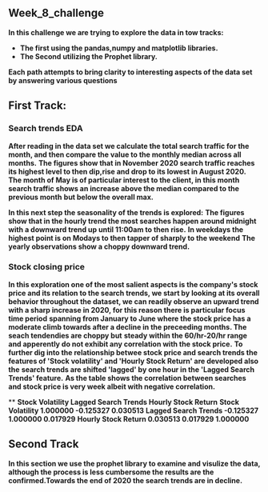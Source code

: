 ## Week_8_challenge

**In this challenge we are trying to explore the data in tow tracks:**
- **The first using the pandas,numpy and matplotlib libraries.**
- **The Second utilizing the Prophet library.**

**Each path attempts to bring clarity to interesting aspects of the data set by answering various questions**

## First Track:

### Search trends EDA
**After reading in the data set we calculate the total search traffic for the month, and then compare the value to the monthly median across all months.** 
**The figures show that in November 2020 search traffic reaches its highest level to then dip,rise and drop to its lowest in August 2020.**
**The month of May is of particular interest to the client, in this month search traffic shows an increase above the median compared to the previous month**
**but below the overall max.**

**In this next step the seasonality of the trends is explored:**
**The figures show that in the hourly trend the most searches happen around midnight with a downward trend up until 11:00am to then rise.**
**In weekdays the highest point is on Modays to then tapper of sharply to the weekend**
**The yearly observations show a choppy downward trend.**

### Stock closing price
**In this exploration one of the most salient aspects is the company's stock price and its relation to the search trends, we start by looking at its overall**
**behavior throughout the dataset, we can readily observe an upward trend with a sharp increase in 2020, for this reason there is particular focus time period**
**spanning from January to June where the stock price has a moderate climb towards after a decline in the preceeding months. The seach tendendies are choppy but**
**steady within the 60/hr-20/hr range and apperently do not exhibit any correlation with the stock price.**
**To further dig into the relationship betwee stock price and search trends the features of 'Stock volatility' and 'Hourly Stock Return' are developed also the**
**search trends are shifted 'lagged' by one hour in the 'Lagged Search Trends' feature.** 
**As the table shows the correlation between searches and stock price is very week albeit with negative correlation.**

**                     **Stock Volatility	    Lagged Search Trends	Hourly Stock Return**
**Stock Volatility	       1.000000	                -0.125327	          0.030513**
**Lagged Search Trends	  -0.125327	                 1.000000	          0.017929**
**Hourly Stock Return	   0.030513	                 0.017929	          1.000000**



## Second Track
**In this section we use the prophet library to examine and visulize the data, although the process is less cumbersome the results are the confirmed.Towards the end of 2020 the search trends are in decline.**














